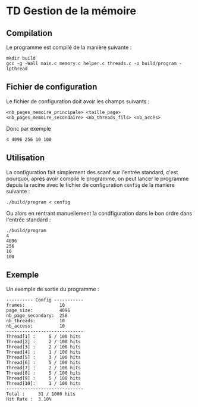 # TD Gestion de la mémoire

## Compilation

Le programme est compilé de la manière suivante :
```
mkdir build
gcc -g -Wall main.c memory.c helper.c threads.c -o build/program -lpthread
```

## Fichier de configuration

Le fichier de configuration doit avoir les champs suivants :

```
<nb_pages_memoire_principale> <taille_page> <nb_pages_memoire_secondaire> <nb_threads_fils> <nb_accès>
```

Donc par exemple

```
4 4096 256 10 100
```

## Utilisation


La configuration fait simplement des scanf sur l'entrée standard, c'est pourquoi, après avoir compilé le programme, on peut lancer le programme depuis la racine avec le fichier de configuration `config` de la manière suivante :

```
./build/program < config
```

Ou alors en rentrant manuellement la condfiguration dans le bon ordre dans l'entrée standard :

```
./build/program
4
4096
256
10
100
```

## Exemple

Un exemple de sortie du programme :

```
---------- Config -----------
frames:             10
page_size:          4096
nb_page_secondary:  256
nb_threads:         10
nb_access:          10
-----------------------------
Thread[1] :     5 / 100 hits
Thread[2] :     2 / 100 hits
Thread[3] :     2 / 100 hits
Thread[4] :     1 / 100 hits
Thread[5] :     3 / 100 hits
Thread[6] :     5 / 100 hits
Thread[7] :     2 / 100 hits
Thread[8] :     5 / 100 hits
Thread[9] :     5 / 100 hits
Thread[10]:     1 / 100 hits
-----------------------------
Total :     31 / 1000 hits
Hit Rate :  3.10%
```